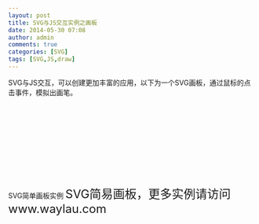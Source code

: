 ```yaml
---
layout: post
title: SVG与JS交互实例之画板
date: 2014-05-30 07:08
author: admin
comments: true
categories: [SVG]
tags: [SVG,JS,draw]
---
```

 
SVG与JS交互，可以创建更加丰富的应用，以下为一个SVG画板，通过鼠标的点击事件，模拟出画笔。

<?xml version="1.0" encoding="utf-8" standalone="no"?>
<!DOCTYPE svg PUBLIC "-//W3C//DTD SVG 1.1//EN" "http://www.w3.org/Graphics/SVG/1.1/DTD/svg11-flat-20030114.dtd">
<svg xmlns="http://www.w3.org/2000/svg" xmlns:xlink="http://www.w3.org/1999/xlink"
zoomAndPan="disable" onload="getSVGDoc(evt)">
<title>SVG简单画板实例</title>
<desc>SVG简单画板实例</desc>
<defs>
<script type="text/javascript">
<![CDATA[
var svgdoc,svgroot,newline,posx,posy,posmin=50,drawing;
var linecol="#000",linewidth="1px",check=false;
var svgns="http://www.w3.org/2000/svg";
function getSVGDoc(load_evt)
{
svgdoc=load_evt.target.ownerDocument;
svgroot=svgdoc.rootElement;
drawing=svgdoc.getElementById("drawing");
svgroot.addEventListener("mousedown",MDown,false);
svgroot.addEventListener("mousemove",MMove,false);
svgroot.addEventListener("mouseup",MUp,false);
}
function MDown(mousedown_event)
{
Coords(mousedown_event);
newline=svgdoc.createElementNS(svgns,"line");
newline.setAttribute("x1",posx);
newline.setAttribute("x2",posx);
newline.setAttribute("y1",posy);
newline.setAttribute("y2",posy);
newline.setAttribute("stroke",linecol);
newline.setAttribute("stroke-width",linewidth);
check=true;
}
function MMove(mousemove_event)
{
if(check)
{
Coords(mousemove_event);
newline.setAttribute("x2",posx);
newline.setAttribute("y2",posy);
drawing.appendChild(newline);
}
}
function MUp()
{
check=false;
}
function Coords(mouse_event)
{
posx=mouse_event.clientX;
posy=mouse_event.clientY;
if(posx<posmin)posx=posmin;
if(posy<posmin)posy=posmin;
if(posx>640+posmin)posx=640+posmin;
if(posy>480+posmin)posy=480+posmin;
}
function SetLineColor(mousedown_event)
{
linecol=mousedown_event.target.style.getPropertyValue("fill");
svgdoc.getElementById("aktline").style.setProperty("stroke",linecol,"");
}
function SetLineWidth(mousedown_event)
{
linewidth=mousedown_event.target.style.getPropertyValue("stroke-width");
svgdoc.getElementById("aktline").style.setProperty("stroke-width",linewidth,"");
}
]]>
</script>
</defs>
<text x="30" y="30" style="fill: #000; font-size: 24px">
SVG简易画板，更多实例请访问<tspan font-weight="bold" fill="red" >www.waylau.com</tspan>
</text>
<rect x="50" y="50" width="550" height="400" rx="5" ry="5"
style="fill: #FFF; stroke: #000"/>
<g onmousedown="SetLineColor(evt)">
<rect x="30" y="60" width="10" height="10"
style="fill: #FF0; stroke: #000"/>
<rect x="30" y="80" width="10" height="10"
style="fill: #F00; stroke: #000"/>
<rect x="30" y="100" width="10" height="10"
style="fill: #090; stroke: #000"/>
<rect x="30" y="120" width="10" height="10"
style="fill: #00C; stroke: #000"/>
<rect x="30" y="140" width="10" height="10"
style="fill: #000; stroke: #000"/>
</g>
<g onmousedown="SetLineWidth(evt)">
<line x1="30" y1="180" x2="40" y2="180"
style="stroke: #000; stroke-width: 1px"/>
<line x1="30" y1="200" x2="40" y2="200"
style="stroke: #000; stroke-width: 2px"/>
<line x1="30" y1="220" x2="40" y2="220"
style="stroke: #000; stroke-width: 3px"/>
<line x1="30" y1="240" x2="40" y2="240"
style="stroke: #000; stroke-width: 4px"/>
<line x1="30" y1="260" x2="40" y2="260"
style="stroke: #000; stroke-width: 5px"/>
</g>
<line id="aktline" x1="18" y1="58" x2="18" y2="262"
style="stroke: #000; stroke-width: 1px"/>
<g id="drawing"></g>
</svg>
